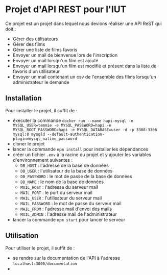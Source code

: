 # Projet d'API REST pour l'IUT

Ce projet est un projet dans lequel nous devions réaliser une API ReST qui doit :

- Gérer des utilisateurs
- Gérer des films
- Gérer une liste de films favoris
- Envoyer un mail de bienvenue lors de l'inscription
- Envoyer un mail lorsqu'un film est ajouté
- Envoyer un mail lorsqu'un film est modifié et présent dans la liste de favoris d'un utilisateur
- Envoyer un mail contenant un csv de l'ensemble des films lorsqu'un administrateur le demande

## Installation

Pour installer le projet, il suffit de :

- éxecuter la commande `docker run --name hapi-mysql -e MYSQL_USER=temmie -e MYSQL_PASSWORD=hapi -e MYSQL_ROOT_PASSWORD=hapi -e MYSQL_DATABASE=user -d -p 3308:3306 mysql:8 mysqld --default-authentication-plugin=mysql_native_password`
- cloner le projet 
- lancer la commande `npm install` pour installer les dépendances
- créer un fichier `.env` à la racine du projet et y ajouter les variables d'environnement suivantes : 
    - `DB_HOST` : l'adresse de la base de données
    - `DB_USER` : l'utilisateur de la base de données
    - `DB_PASSWORD` : le mot de passe de la base de données
    - `DB_NAME` : le nom de la base de données
    - `MAIL_HOST` : l'adresse du serveur mail
    - `MAIL_PORT` : le port du serveur mail
    - `MAIL_USER` : l'utilisateur du serveur mail
    - `MAIL_PASSWORD` : le mot de passe du serveur mail
    - `MAIL_FROM` : l'adresse mail d'envoi des mails
    - `MAIL_ADMIN` : l'adresse mail de l'administrateur
- lancer la commande `npm start` pour lancer le serveur

## Utilisation

Pour utiliser le projet, il suffit de :
- se rendre sur la documentation de l'API à l'adresse `localhost:3000/documentation`
- 
